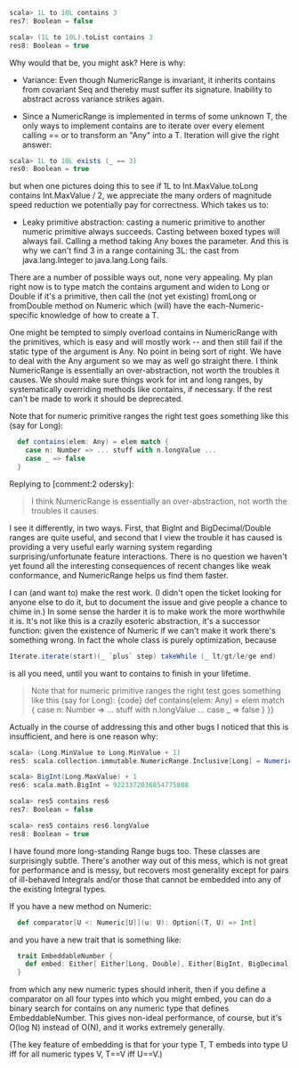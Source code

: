 ```scala
scala> 1L to 10L contains 3
res7: Boolean = false

scala> (1L to 10L).toList contains 3
res8: Boolean = true
```
Why would that be, you might ask? Here is why:

- Variance: Even though NumericRange is invariant, it inherits contains from covariant Seq and thereby must suffer its signature.  Inability to abstract across variance strikes again.

- Since a NumericRange is implemented in terms of some unknown T, the only ways to implement contains are to iterate over every element calling == or to transform an "Any" into a T.  Iteration will give the right answer:
```scala
scala> 1L to 10L exists (_ == 3)
res0: Boolean = true         
```
but when one pictures doing this to see if 1L to Int.MaxValue.toLong contains Int.MaxValue / 2, we appreciate the many orders of magnitude speed reduction we potentially pay for correctness.  Which takes us to:

- Leaky primitive abstraction: casting a numeric primitive to another numeric primitive always succeeds.  Casting between boxed types will always fail.  Calling a method taking Any boxes the parameter.  And this is why we can't find 3 in a range containing 3L: the cast from java.lang.Integer to java.lang.Long fails.

There are a number of possible ways out, none very appealing.  My plan right now is to type match the contains argument and widen to Long or Double if it's a primitive, then call the (not yet existing) fromLong or fromDouble method on Numeric which (will) have the each-Numeric-specific knowledge of how to create a T.

One might be tempted to simply overload contains in NumericRange with the primitives, which is easy and will mostly work -- and then still fail if the static type of the argument is Any.  No point in being sort of right.  We have to deal with the Any argument so we may as well go straight there.
I think NumericRange is essentially an over-abstraction, not worth the troubles it causes. We should make sure things work for int and long ranges, by systematically overriding methods like contains, if necessary. If the rest can't be made to work it should be deprecated.

Note that for numeric primitive ranges the right test goes something like this (say for Long):
```scala
  def contains(elem: Any) = elem match {
    case n: Number => ... stuff with n.longValue ...
    case _ => false
  }
```
Replying to [comment:2 odersky]:
> I think NumericRange is essentially an over-abstraction, not worth the troubles it causes.

I see it differently, in two ways.  First, that BigInt and BigDecimal/Double ranges are quite useful, and second that I view the trouble it has caused is providing a very useful early warning system regarding surprising/unfortunate feature interactions.  There is no question we haven't yet found all the interesting consequences of recent changes like weak conformance, and NumericRange helps us find them faster.

I can (and want to) make the rest work.  (I didn't open the ticket looking for anyone else to do it, but to document the issue and give people a chance to chime in.) In some sense the harder it is to make work the more worthwhile it is.  It's not like this is a crazily esoteric abstraction, it's a successor function: given the existence of Numeric if we can't make it work there's something wrong.  In fact the whole class is purely optimization, because

```scala
Iterate.iterate(start)(_ `plus` step) takeWhile (_ lt/gt/le/ge end)
```

is all you need, until you want to contains to finish in your lifetime.

> Note that for numeric primitive ranges the right test goes something like this (say for Long):
> {code}
>   def contains(elem: Any) = elem match {
>     case n: Number => ... stuff with n.longValue ...
>     case _ => false
>   }
> }}

Actually in the course of addressing this and other bugs I noticed that this is insufficient, and here is one reason why:
```scala
scala> (Long.MinValue to Long.MinValue + 1)        
res5: scala.collection.immutable.NumericRange.Inclusive[Long] = NumericRange(-9223372036854775808, -9223372036854775807)

scala> BigInt(Long.MaxValue) + 1
res6: scala.math.BigInt = 9223372036854775808

scala> res5 contains res6
res7: Boolean = false

scala> res5 contains res6.longValue
res8: Boolean = true
```
I have found more long-standing Range bugs too.  These classes are surprisingly subtle.
There's another way out of this mess, which is not great for performance and is messy, but recovers most generality except for pairs of ill-behaved Integrals and/or those that cannot be embedded into any of the existing Integral types.

If you have a new method on Numeric:

```scala
  def comparator[U <: Numeric[U]](u: U): Option[(T, U) => Int]
```

and you have a new trait that is something like:

```scala
  trait EmbeddableNumber {
    def embed: Either[ Either[Long, Double], Either[BigInt, BigDecimal] ]
  }
```

from which any new numeric types should inherit, then if you define a comparator on all four types into which you might embed, you can do a binary search for contains on any numeric type that defines EmbeddableNumber.  This gives non-ideal performance, of course, but it's O(log N) instead of O(N), and it works extremely generally.

(The key feature of embedding is that for your type T, T embeds into type U iff for all numeric types V, T==V iff U==V.)
